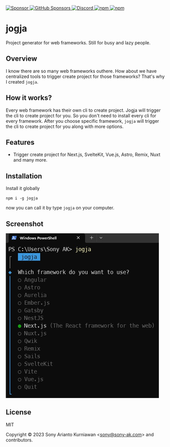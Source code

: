 <a href="https://paypal.me/sonyarianto" target="_blank">
 <img alt="Sponsor" src="https://img.shields.io/badge/donate-Paypal-fd8200.svg" />
</a>
<a href="https://github.com/sponsors/sonyarianto" target="_blank">
  <img alt="GitHub Sponsors" src="https://img.shields.io/github/sponsors/sonyarianto">
</a>
<a href="https://discord.com/channels/1083266930896535562/1091698747907518554" target="_blank">
  <img alt="Discord" src="https://img.shields.io/discord/1083266930896535562">
</a>
<a href="https://www.npmjs.com/package/jogja" target="_blank">
 <img alt="npm" src="https://img.shields.io/npm/dt/jogja">
</a>
<a href="https://www.npmjs.com/package/jogja" target="_blank">
 <img alt="npm" src="https://img.shields.io/npm/v/jogja">
</a>

# jogja

Project generator for web frameworks. Still for busy and lazy people.

## Overview

I know there are so many web frameworks outhere. How about we have centralized tools to trigger create project for those frameworks? That's why I created `jogja`.

## How it works?

Every web framework has their own cli to create project. Jogja will trigger the cli to create project for you. So you don't need to install every cli for every framework. After you choose specific framework, `jogja` will trigger the cli to create project for you along with more options.

## Features

- Trigger create project for Next.js, SvelteKit, Vue.js, Astro, Remix, Nuxt and many more.

## Installation

Install it globally

```
npm i -g jogja
```

now you can call it by type `jogja` on your computer.

## Screenshot

![Jogja](https://github.com/sonyarianto/jogja/blob/main/jogja-0.1.11.jpg?raw=true)

## License

MIT

Copyright &copy; 2023 Sony Arianto Kurniawan <<sony@sony-ak.com>> and contributors.
